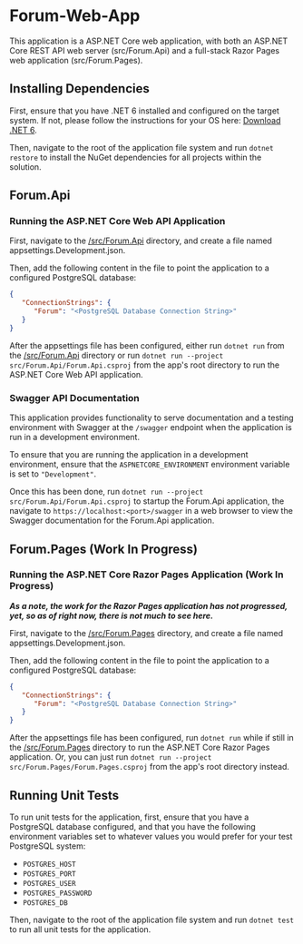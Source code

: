 
# Forum-Web-App

This application is a ASP.NET Core web application, with both an ASP.NET Core REST API web server (src/Forum.Api) and a full-stack Razor Pages web application (src/Forum.Pages).

## Installing Dependencies

First, ensure that you have .NET 6 installed and configured on the target system. If not, please follow the instructions for your OS here: [Download .NET 6](https://dotnet.microsoft.com/en-us/download/dotnet/6.0).

Then, navigate to the root of the application file system and run `dotnet restore` to install the NuGet dependencies for all projects within the solution.

## Forum.Api

### Running the ASP.NET Core Web API Application

First, navigate to the [/src/Forum.Api](https://github.com/ketchup-cfg/Forum-Web-App/tree/main/src/Forum.Api) directory, and create a file named appsettings.Development.json.

Then, add the following content in the file to point the application to a configured PostgreSQL database:
```json
{
   "ConnectionStrings": {
      "Forum": "<PostgreSQL Database Connection String>"
   }
}
```

After the appsettings file has been configured, either run `dotnet run` from the [/src/Forum.Api](https://github.com/ketchup-cfg/Forum-Web-App/tree/main/src/Forum.Api) directory or run `dotnet run --project src/Forum.Api/Forum.Api.csproj` from the app's root directory to run the ASP.NET Core Web API application.

### Swagger API Documentation

This application provides functionality to serve documentation and a testing environment with Swagger at the `/swagger` endpoint when the application is run in a development environment.

To ensure that you are running the application in a development environment, ensure that the `ASPNETCORE_ENVIRONMENT` environment variable is set to `"Development"`.

Once this has been done, run `dotnet run --project src/Forum.Api/Forum.Api.csproj` to startup the Forum.Api application, the navigate to `https://localhost:<port>/swagger` in a web browser to view the Swagger documentation for the Forum.Api application.

## Forum.Pages (Work In Progress)

### Running the ASP.NET Core Razor Pages Application (Work In Progress)

***As a note, the work for the Razor Pages application has not progressed, yet, so as of right now, there is not much to see here.***

First, navigate to the [/src/Forum.Pages](https://github.com/ketchup-cfg/Forum-Web-App/tree/main/src/Forum.Pages) directory, and create a file named appsettings.Development.json.

Then, add the following content in the file to point the application to a configured PostgreSQL database:
```json
{
   "ConnectionStrings": {
      "Forum": "<PostgreSQL Database Connection String>"
   }
}
```

After the appsettings file has been configured, run `dotnet run` while if still in the [/src/Forum.Pages](https://github.com/ketchup-cfg/Forum-Web-App/tree/main/src/Forum.Pages) directory to run the ASP.NET Core Razor Pages application. Or, you can just run `dotnet run --project src/Forum.Pages/Forum.Pages.csproj` from the app's root directory instead.

## Running Unit Tests

To run unit tests for the application, first, ensure that you have a PostgreSQL database configured, and that you have the following environment variables set to whatever values you would prefer for your test PostgreSQL system:
- `POSTGRES_HOST`
- `POSTGRES_PORT`
- `POSTGRES_USER`
- `POSTGRES_PASSWORD`
- `POSTGRES_DB`

Then, navigate to the root of the application file system and run `dotnet test` to run all unit tests for the application.
